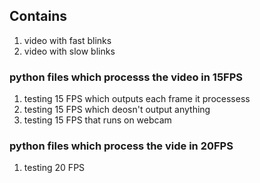 ## Contains 

1) video with fast blinks 
2) video with slow blinks

### python files which processs the video in 15FPS

1) testing 15 FPS which outputs each frame it processess
2) testing 15 FPS which deosn't output anything 
3) testing 15 FPS that runs on webcam

### python files which process the vide in 20FPS

1) testing 20 FPS
